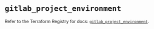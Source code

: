 # `gitlab_project_environment`

Refer to the Terraform Registry for docs: [`gitlab_project_environment`](https://registry.terraform.io/providers/gitlabhq/gitlab/18.5.0/docs/resources/project_environment).
